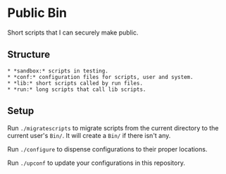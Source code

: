 # Public Bin

Short scripts that I can securely make public.

## Structure

    * *sandbox:* scripts in testing.
    * *conf:* configuration files for scripts, user and system.
    * *lib:* short scripts called by run files.
    * *run:* long scripts that call lib scripts.

## Setup

Run `./migratescripts` to migrate scripts from the current directory to the current user's `Bin/`. It will create a `Bin/` if there isn't any.

Run `./configure` to dispense configurations to their proper locations.

Run `./upconf` to update your configurations in this repository.

